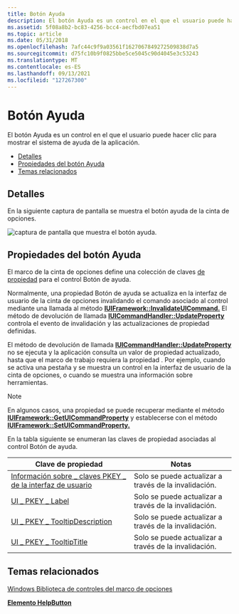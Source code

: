 ```yaml
---
title: Botón Ayuda
description: El botón Ayuda es un control en el que el usuario puede hacer clic para mostrar el sistema de ayuda de la aplicación.
ms.assetid: 5f08a8b2-bc83-4256-bcc4-aecfbd07ea51
ms.topic: article
ms.date: 05/31/2018
ms.openlocfilehash: 7afc44c9f9a03561f1627067849272509838d7a5
ms.sourcegitcommit: d75fc10b9f0825bbe5ce5045c90d4045e3c53243
ms.translationtype: MT
ms.contentlocale: es-ES
ms.lasthandoff: 09/13/2021
ms.locfileid: "127267300"
---
```

# <a name="help-button"></a>Botón Ayuda

El botón Ayuda es un control en el que el usuario puede hacer clic para mostrar el sistema de ayuda de la aplicación.

-   [Detalles](#details)
-   [Propiedades del botón Ayuda](#help-button-properties)
-   [Temas relacionados](#related-topics)

## <a name="details"></a>Detalles

En la siguiente captura de pantalla se muestra el botón ayuda de la cinta de opciones.

![captura de pantalla que muestra el botón ayuda.](images/controls/helpbutton.png)

## <a name="help-button-properties"></a>Propiedades del botón Ayuda

El marco de la cinta de opciones define una colección de claves [de propiedad](windowsribbon-reference-properties.md) para el control Botón de ayuda.

Normalmente, una propiedad Botón de ayuda se actualiza en la interfaz de usuario de la cinta de opciones invalidando el comando asociado al control mediante una llamada al método [**IUIFramework::InvalidateUICommand.**](/windows/desktop/api/uiribbon/nf-uiribbon-iuiframework-invalidateuicommand) El método de devolución de llamada [**IUICommandHandler::UpdateProperty**](/windows/desktop/api/uiribbon/nf-uiribbon-iuicommandhandler-updateproperty) controla el evento de invalidación y las actualizaciones de propiedad definidas.

El método de devolución de llamada [**IUICommandHandler::UpdateProperty**](/windows/desktop/api/uiribbon/nf-uiribbon-iuicommandhandler-updateproperty) no se ejecuta y la aplicación consulta un valor de propiedad actualizado, hasta que el marco de trabajo requiera la propiedad . Por ejemplo, cuando se activa una pestaña y se muestra un control en la interfaz de usuario de la cinta de opciones, o cuando se muestra una información sobre herramientas.

> [!Note]  
> En algunos casos, una propiedad se puede recuperar mediante el método [**IUIFramework::GetUICommandProperty**](/windows/desktop/api/uiribbon/nf-uiribbon-iuiframework-getuicommandproperty) y establecerse con el método [**IUIFramework::SetUICommandProperty.**](/windows/desktop/api/uiribbon/nf-uiribbon-iuiframework-setuicommandproperty)

 

En la tabla siguiente se enumeran las claves de propiedad asociadas al control Botón de ayuda.



| Clave de propiedad                                                                                     | Notas                                     |
|--------------------------------------------------------------------------------------------------|-------------------------------------------|
| [Información sobre \_ claves PKEY \_ de la interfaz de usuario](windowsribbon-reference-properties-uipkey-keytip.md)                         | Solo se puede actualizar a través de la invalidación. |
| [UI \_ PKEY \_ Label](windowsribbon-reference-properties-uipkey-label.md)                           | Solo se puede actualizar a través de la invalidación. |
| [UI \_ PKEY \_ TooltipDescription](windowsribbon-reference-properties-uipkey-tooltipdescription.md) | Solo se puede actualizar a través de la invalidación. |
| [UI \_ PKEY \_ TooltipTitle](windowsribbon-reference-properties-uipkey-tooltiptitle.md)             | Solo se puede actualizar a través de la invalidación. |



 

## <a name="related-topics"></a>Temas relacionados

<dl> <dt>

[Windows Biblioteca de controles del marco de opciones](windowsribbon-controls-entry.md)
</dt> <dt>

[**Elemento HelpButton**](windowsribbon-element-helpbutton.md)
</dt> </dl>

 

 